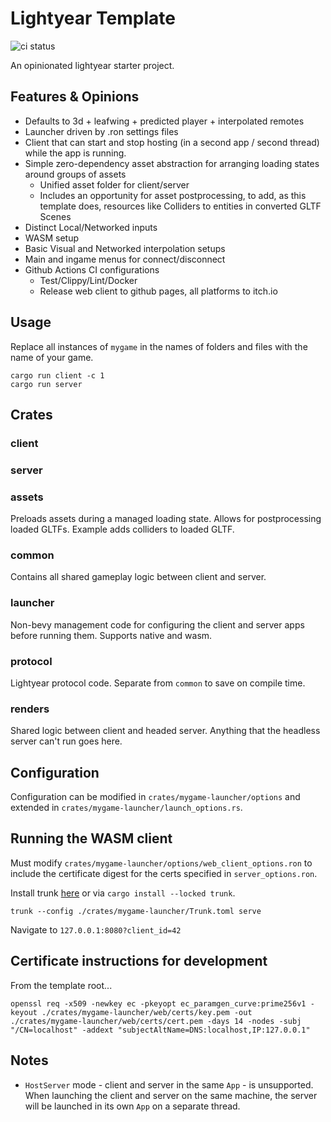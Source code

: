 # Lightyear Template

![ci status](https://github.com/piefayth/lightyear-template/actions/workflows/ci.yaml/badge.svg)

An opinionated lightyear starter project.

## Features & Opinions
- Defaults to 3d + leafwing + predicted player + interpolated remotes
- Launcher driven by .ron settings files
- Client that can start and stop hosting (in a second app / second thread) while the app is running.
- Simple zero-dependency asset abstraction for arranging loading states around groups of assets
    - Unified asset folder for client/server
    - Includes an opportunity for asset postprocessing, to add, as this template does, resources like Colliders to entities in converted GLTF Scenes
- Distinct Local/Networked inputs
- WASM setup
- Basic Visual and Networked interpolation setups
- Main and ingame menus for connect/disconnect
- Github Actions CI configurations
    - Test/Clippy/Lint/Docker
    - Release web client to github pages, all platforms to itch.io

## Usage

Replace all instances of `mygame` in the names of folders and files with the name of your game. 

```
cargo run client -c 1
cargo run server
```

## Crates

### client

### server

### assets
Preloads assets during a managed loading state. Allows for postprocessing loaded GLTFs. Example adds colliders to loaded GLTF.

### common 
Contains all shared gameplay logic between client and server.

### launcher
Non-bevy management code for configuring the client and server apps before running them. Supports native and wasm.

### protocol
Lightyear protocol code. Separate from `common` to save on compile time.

### renders
Shared logic between client and headed server. Anything that the headless server can't run goes here.


## Configuration

Configuration can be modified in `crates/mygame-launcher/options` and extended in `crates/mygame-launcher/launch_options.rs`.

## Running the WASM client

Must modify `crates/mygame-launcher/options/web_client_options.ron` to include the certificate digest for the certs specified in `server_options.ron`.

Install trunk [here](https://trunkrs.dev/) or via `cargo install --locked trunk`.

```
trunk --config ./crates/mygame-launcher/Trunk.toml serve
```

Navigate to `127.0.0.1:8080?client_id=42`

## Certificate instructions for development

From the template root...

```
openssl req -x509 -newkey ec -pkeyopt ec_paramgen_curve:prime256v1 -keyout ./crates/mygame-launcher/web/certs/key.pem -out ./crates/mygame-launcher/web/certs/cert.pem -days 14 -nodes -subj "/CN=localhost" -addext "subjectAltName=DNS:localhost,IP:127.0.0.1"
```

## Notes

- `HostServer` mode - client and server in the same `App` - is unsupported. When launching the client and server on the same machine, the server will be launched in its own `App` on a separate thread.
